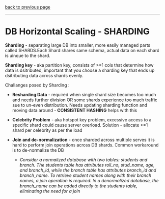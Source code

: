 [back to previous page](./HLD.md)

---

# DB Horizontal Scaling - SHARDING

**Sharding** - separating large DB into smaller, more easily managed parts called SHARDS.Each Shard shares same schema, actual data on each shard is uinque to the shard.

**Sharding key** - aka partition key, consists of >=1 cols that determine how data is dsitributed, important that you choose a sharding key that ends up dsitributing data across shards evenly.

Challanges posed by Sharding : 
- **Resharding Data** - required when single shard size becomes too much and needs further division OR some shards experience too much traffic sue to un-even distribution. Needs updating sharding function and moving data around - **CONSISTENT HASHING** helps with this 

- **Celebrity Problem** - aka hotspot key problem, excessive access to a specific shard could cause server overload. Solution - allocate >=1 shard per celebrity as per the load

- **Join and de-normalization** - once sharded across multiple serves it is hard to perform join operations across DB shards. Common workaround is to de-normalize the DB 
   - *Consider a normalized database with two tables: students and branch. The students table has attributes roll_no, stud_name, age, and branch_id, while the branch table has attributes branch_id and branch_name. To retrieve student names along with their branch names, a join operation is required. In a denormalized database, the branch_name can be added directly to the students table, eliminating the need for a join*